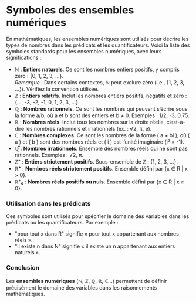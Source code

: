 # Symboles des ensembles numériques

En mathématiques, les ensembles numériques sont utilisés pour décrire les types de nombres dans les prédicats et les quantificateurs. Voici la liste des symboles standards pour les ensembles numériques, avec leurs significations :

- **ℕ** : **Entiers naturels**. Ce sont les nombres entiers positifs, y compris zéro : {0, 1, 2, 3, …}.  
  *Remarque* : Dans certains contextes, ℕ peut exclure zéro (i.e., {1, 2, 3, …}). Vérifiez la convention utilisée.
- **ℤ** : **Entiers relatifs**. Inclut les nombres entiers positifs, négatifs et zéro : {…, -3, -2, -1, 0, 1, 2, 3, …}.
- **ℚ** : **Nombres rationnels**. Ce sont les nombres qui peuvent s’écrire sous la forme a/b, où a et b sont des entiers et b ≠ 0. Exemples : 1/2, -3, 0.75.
- **ℝ** : **Nombres réels**. Inclut tous les nombres sur la droite réelle, c’est-à-dire les nombres rationnels et irrationnels (ex. : √2, π, e).
- **ℂ** : **Nombres complexes**. Ce sont les nombres de la forme \( a + bi \), où \( a \) et \( b \) sont des nombres réels et \( i \) est l’unité imaginaire (i² = -1).
- **ℚ̅** : **Nombres irrationnels**. Ensemble des nombres réels qui ne sont pas rationnels. Exemples :  √2, π.
- **ℤ⁺** : **Entiers strictement positifs**. Sous-ensemble de ℤ : {1, 2, 3, …}.
- **ℝ⁺** : **Nombres réels strictement positifs**. Ensemble défini par {x ∈ R | x > 0}.
- **ℝ⁺₀** : **Nombres réels positifs ou nuls**. Ensemble défini par {x ∈ R | x ≥ 0}.

### Utilisation dans les prédicats
Ces symboles sont utilisés pour spécifier le domaine des variables dans les prédicats ou les quantificateurs. Par exemple :
- "pour tout x dans R" signifie « pour tout x appartenant aux nombres réels ».
- "il existe n dans N" signifie « il existe un n appartenant aux entiers naturels ».

### Conclusion
Les **ensembles numériques** (ℕ, ℤ, ℚ, ℝ, ℂ...) permettent de définir précisément le domaine des variables dans les raisonnements mathématiques.